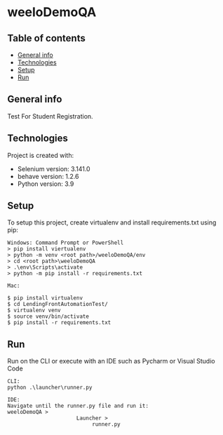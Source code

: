 # weeloDemoQA

## Table of contents
* [General info](#general-info)
* [Technologies](#technologies)
* [Setup](#setup)
* [Run](#run)

## General info
Test For Student Registration.
	
## Technologies
Project is created with:
* Selenium version: 3.141.0
* behave version: 1.2.6
* Python version: 3.9
	
## Setup
To setup this project, create virtualenv and install requirements.txt using pip:

```
Windows: Command Prompt or PowerShell
> pip install viertualenv
> python -m venv <root path>/weeloDemoQA/env 
> cd <root path>\weeloDemoQA
> .\env\Scripts\activate
> python -m pip install -r requirements.txt

Mac:

$ pip install virtualenv
$ cd LendingFrontAutomationTest/
$ virtualenv venv
$ source venv/bin/activate
$ pip install -r requirements.txt
```

## Run
Run on the CLI or execute with an IDE such as Pycharm or Visual Studio Code
```
CLI:
python .\launcher\runner.py

IDE:
Navigate until the runner.py file and run it: 
weeloDemoQA > 
                      Launcher >
                           runner.py